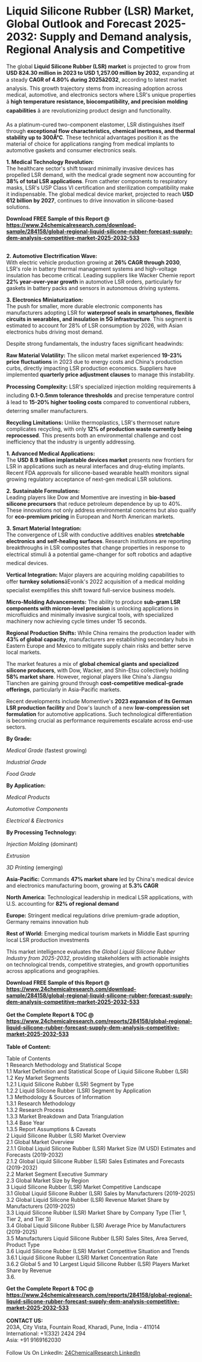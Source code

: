 <h1>Liquid Silicone Rubber (LSR) Market, Global Outlook and Forecast 2025-2032: Supply and Demand analysis, Regional Analysis and Competitive</h1><p>The global <strong>Liquid Silicone Rubber (LSR) market</strong> is projected to grow from <strong>USD 824.30 million in 2023 to USD 1,257.00 million by 2032</strong>, expanding at a steady <strong>CAGR of 4.80% during 2025â2032</strong>, according to latest market analysis. This growth trajectory stems from increasing adoption across medical, automotive, and electronics sectors where LSR's unique properties â <strong>high temperature resistance, biocompatibility, and precision molding capabilities</strong> â are revolutionizing product design and functionality.</p><p>As a platinum-cured two-component elastomer, LSR distinguishes itself through <strong>exceptional flow characteristics, chemical inertness, and thermal stability up to 300Â°C</strong>. These technical advantages position it as the material of choice for applications ranging from medical implants to automotive gaskets and consumer electronics seals.</p><p><strong>1. Medical Technology Revolution:</strong><br>
The healthcare sector's shift toward minimally invasive devices has propelled LSR demand, with the medical grade segment now accounting for <strong>38% of total LSR applications</strong>. From catheter components to respiratory masks, LSR's USP Class VI certification and sterilization compatibility make it indispensable. The global medical device market, projected to reach <strong>USD 612 billion by 2027</strong>, continues to drive innovation in silicone-based solutions.</p><div><b>Download FREE Sample of this Report @ 
            <a href="https://www.24chemicalresearch.com/download-sample/284158/global-regional-liquid-silicone-rubber-forecast-supply-dem-analysis-competitive-market-2025-2032-533">
            https://www.24chemicalresearch.com/download-sample/284158/global-regional-liquid-silicone-rubber-forecast-supply-dem-analysis-competitive-market-2025-2032-533</a></b></div><br><p><strong>2. Automotive Electrification Wave:</strong><br>
With electric vehicle production growing at <strong>26% CAGR through 2030</strong>, LSR's role in battery thermal management systems and high-voltage insulation has become critical. Leading suppliers like Wacker Chemie report <strong>22% year-over-year growth</strong> in automotive LSR orders, particularly for gaskets in battery packs and sensors in autonomous driving systems.</p><p><strong>3. Electronics Miniaturization:</strong><br>
The push for smaller, more durable electronic components has manufacturers adopting LSR for <strong>waterproof seals in smartphones, flexible circuits in wearables, and insulation in 5G infrastructure</strong>. This segment is estimated to account for 28% of LSR consumption by 2026, with Asian electronics hubs driving most demand.</p><p>Despite strong fundamentals, the industry faces significant headwinds:</p><p><strong>Raw Material Volatility:</strong> The silicon metal market experienced <strong>19-23% price fluctuations</strong> in 2023 due to energy costs and China's production curbs, directly impacting LSR production economics. Suppliers have implemented <strong>quarterly price adjustment clauses</strong> to manage this instability.</p><p><strong>Processing Complexity:</strong> LSR's specialized injection molding requirements â including <strong>0.1-0.5mm tolerance thresholds</strong> and precise temperature control â lead to <strong>15-20% higher tooling costs</strong> compared to conventional rubbers, deterring smaller manufacturers.</p><p><strong>Recycling Limitations:</strong> Unlike thermoplastics, LSR's thermoset nature complicates recycling, with only <strong>12% of production waste currently being reprocessed</strong>. This presents both an environmental challenge and cost inefficiency that the industry is urgently addressing.</p><p><strong>1. Advanced Medical Applications:</strong><br>
The <strong>USD 8.9 billion implantable devices market</strong> presents new frontiers for LSR in applications such as neural interfaces and drug-eluting implants. Recent FDA approvals for silicone-based wearable health monitors signal growing regulatory acceptance of next-gen medical LSR solutions.</p><p><strong>2. Sustainable Formulations:</strong><br>
Leading players like Dow and Momentive are investing in <strong>bio-based silicone precursors</strong> that reduce petroleum dependence by up to 40%. These innovations not only address environmental concerns but also qualify for <strong>eco-premium pricing</strong> in European and North American markets.</p><p><strong>3. Smart Material Integration:</strong><br>
The convergence of LSR with conductive additives enables <strong>stretchable electronics and self-healing surfaces</strong>. Research institutions are reporting breakthroughs in LSR composites that change properties in response to electrical stimuli â a potential game-changer for soft robotics and adaptive medical devices.</p><p><strong>Vertical Integration:</strong> Major players are acquiring molding capabilities to offer <strong>turnkey solutions</strong>âEvonik's 2022 acquisition of a medical molding specialist exemplifies this shift toward full-service business models.</p><p><strong>Micro-Molding Advancements:</strong> The ability to produce <strong>sub-gram LSR components with micron-level precision</strong> is unlocking applications in microfluidics and minimally invasive surgical tools, with specialized machinery now achieving cycle times under 15 seconds.</p><p><strong>Regional Production Shifts:</strong> While China remains the production leader with <strong>43% of global capacity</strong>, manufacturers are establishing secondary hubs in Eastern Europe and Mexico to mitigate supply chain risks and better serve local markets.</p><p>The market features a mix of <strong>global chemical giants and specialized silicone producers</strong>, with Dow, Wacker, and Shin-Etsu collectively holding <strong>58% market share</strong>. However, regional players like China's Jiangsu Tianchen are gaining ground through <strong>cost-competitive medical-grade offerings</strong>, particularly in Asia-Pacific markets.</p><p>Recent developments include Momentive's <strong>2023 expansion of its German LSR production facility</strong> and Dow's launch of a new <strong>low-compression set formulation</strong> for automotive applications. Such technological differentiation is becoming crucial as performance requirements escalate across end-use sectors.</p><p><strong>By Grade:</strong></p><p><em>Medical Grade</em> (fastest growing)</p><p><em>Industrial Grade</em></p><p><em>Food Grade</em></p><p><strong>By Application:</strong></p><p><em>Medical Products</em></p><p><em>Automotive Components</em></p><p><em>Electrical &amp; Electronics</em></p><p><strong>By Processing Technology:</strong></p><p><em>Injection Molding</em> (dominant)</p><p><em>Extrusion</em></p><p><em>3D Printing</em> (emerging)</p><p><strong>Asia-Pacific:</strong> Commands <strong>47% market share</strong> led by China's medical device and electronics manufacturing boom, growing at <strong>5.3% CAGR</strong></p><p><strong>North America:</strong> Technological leadership in medical LSR applications, with U.S. accounting for <strong>82% of regional demand</strong></p><p><strong>Europe:</strong> Stringent medical regulations drive premium-grade adoption, Germany remains innovation hub</p><p><strong>Rest of World:</strong> Emerging medical tourism markets in Middle East spurring local LSR production investments</p><p>This market intelligence evaluates the <em>Global Liquid Silicone Rubber Industry from 2025-2032</em>, providing stakeholders with actionable insights on technological trends, competitive strategies, and growth opportunities across applications and geographies.</p><div><b>Download FREE Sample of this Report @ 
            <a href="https://www.24chemicalresearch.com/download-sample/284158/global-regional-liquid-silicone-rubber-forecast-supply-dem-analysis-competitive-market-2025-2032-533">
            https://www.24chemicalresearch.com/download-sample/284158/global-regional-liquid-silicone-rubber-forecast-supply-dem-analysis-competitive-market-2025-2032-533</a></b></div><br><div><b>Get the Complete Report & TOC @ 
            <a href="https://www.24chemicalresearch.com/reports/284158/global-regional-liquid-silicone-rubber-forecast-supply-dem-analysis-competitive-market-2025-2032-533">
            https://www.24chemicalresearch.com/reports/284158/global-regional-liquid-silicone-rubber-forecast-supply-dem-analysis-competitive-market-2025-2032-533</a></b></div><br>
            <b>Table of Content:</b><p>Table of Contents<br />
1 Research Methodology and Statistical Scope<br />
1.1 Market Definition and Statistical Scope of Liquid Silicone Rubber (LSR)<br />
1.2 Key Market Segments<br />
1.2.1 Liquid Silicone Rubber (LSR) Segment by Type<br />
1.2.2 Liquid Silicone Rubber (LSR) Segment by Application<br />
1.3 Methodology & Sources of Information<br />
1.3.1 Research Methodology<br />
1.3.2 Research Process<br />
1.3.3 Market Breakdown and Data Triangulation<br />
1.3.4 Base Year<br />
1.3.5 Report Assumptions & Caveats<br />
2 Liquid Silicone Rubber (LSR) Market Overview<br />
2.1 Global Market Overview<br />
2.1.1 Global Liquid Silicone Rubber (LSR) Market Size (M USD) Estimates and Forecasts (2019-2032)<br />
2.1.2 Global Liquid Silicone Rubber (LSR) Sales Estimates and Forecasts (2019-2032)<br />
2.2 Market Segment Executive Summary<br />
2.3 Global Market Size by Region<br />
3 Liquid Silicone Rubber (LSR) Market Competitive Landscape<br />
3.1 Global Liquid Silicone Rubber (LSR) Sales by Manufacturers (2019-2025)<br />
3.2 Global Liquid Silicone Rubber (LSR) Revenue Market Share by Manufacturers (2019-2025)<br />
3.3 Liquid Silicone Rubber (LSR) Market Share by Company Type (Tier 1, Tier 2, and Tier 3)<br />
3.4 Global Liquid Silicone Rubber (LSR) Average Price by Manufacturers (2019-2025)<br />
3.5 Manufacturers Liquid Silicone Rubber (LSR) Sales Sites, Area Served, Product Type<br />
3.6 Liquid Silicone Rubber (LSR) Market Competitive Situation and Trends<br />
3.6.1 Liquid Silicone Rubber (LSR) Market Concentration Rate<br />
3.6.2 Global 5 and 10 Largest Liquid Silicone Rubber (LSR) Players Market Share by Revenue<br />
3.6.</p><div><b>Get the Complete Report & TOC @ 
            <a href="https://www.24chemicalresearch.com/reports/284158/global-regional-liquid-silicone-rubber-forecast-supply-dem-analysis-competitive-market-2025-2032-533">
            https://www.24chemicalresearch.com/reports/284158/global-regional-liquid-silicone-rubber-forecast-supply-dem-analysis-competitive-market-2025-2032-533</a></b></div><br><b>CONTACT US:</b><br>
            203A, City Vista, Fountain Road, Kharadi, Pune, India - 411014<br>
            International: +1(332) 2424 294<br>
            Asia: +91 9169162030 <br><br>
            Follow Us On LinkedIn: <a href="https://www.linkedin.com/company/24chemicalresearch/">24ChemicalResearch LinkedIn</a>